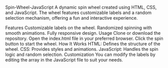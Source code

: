 Spin-Wheel-JavaScript
A dynamic spin wheel created using HTML, CSS, and JavaScript. The wheel features customizable labels and a random selection mechanism, offering a fun and interactive experience.

Features
Customizable labels on the wheel.
Randomized spinning with smooth animations.
Fully responsive design.
Usage
Clone or download the repository.
Open the index.html file in your preferred browser.
Click the spin button to start the wheel.
How It Works
HTML: Defines the structure of the wheel.
CSS: Provides styles and animations.
JavaScript: Handles the spin logic and random selection.
Customization
You can modify the labels by editing the array in the JavaScript file to suit your needs.

